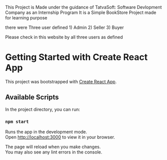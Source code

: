 This Project is Made under the guidance of TatvaSoft: Software Devlopment Company as an Internship Program It is a Simple BookStore Project made for learning purpose

there were Three user defined 1) Admin 2) Seller 3) Buyer

Please check in this website by all three users as defined

# Getting Started with Create React App

This project was bootstrapped with [Create React App](https://github.com/facebook/create-react-app).

## Available Scripts

In the project directory, you can run:

### `npm start`

Runs the app in the development mode.\
Open [http://localhost:3000](http://localhost:3000) to view it in your browser.

The page will reload when you make changes.\
You may also see any lint errors in the console.



